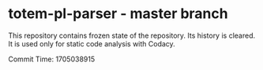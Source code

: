 # totem-pl-parser - master branch

This repository contains frozen state of the repository.
Its history is cleared. It is used only for static code
analysis with Codacy.

Commit Time: 1705038915